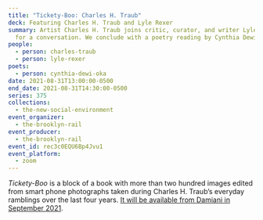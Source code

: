 ```yaml
---
title: "Tickety-Boo: Charles H. Traub"
deck: Featuring Charles H. Traub and Lyle Rexer
summary: Artist Charles H. Traub joins critic, curator, and writer Lyle Rexer
  for a conversation. We conclude with a poetry reading by Cynthia Dewi Oka.
people:
  - person: charles-traub
  - person: lyle-rexer
poets:
  - person: cynthia-dewi-oka
date: 2021-08-31T13:00:00-0500
end_date: 2021-08-31T14:30:00-0500
series: 375
collections:
  - the-new-social-environment
event_organizer:
  - the-brooklyn-rail
event_producer:
  - the-brooklyn-rail
event_id: rec3c0EQU6Bp4Jvu1
event_platform:
  - zoom
---
```

*Tickety-Boo* is a block of a book with more than two hundred images edited from smart phone photographs taken during Charles H. Traub’s everyday ramblings over the last four years. [It will be available from Damiani in September 2021](https://www.damianieditore.com/en-US/product/812).